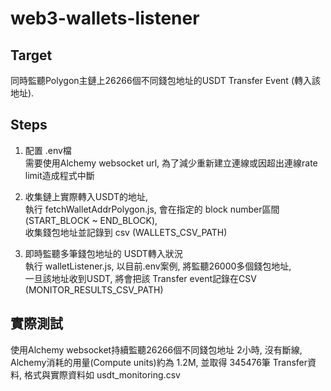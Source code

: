 # web3-wallets-listener

## Target

同時監聽Polygon主鏈上26266個不同錢包地址的USDT Transfer Event (轉入該地址).

## Steps

1. 配置 .env檔  
需要使用Alchemy websocket url, 為了減少重新建立連線或因超出連線rate limit造成程式中斷  

2. 收集鏈上實際轉入USDT的地址,  
執行 fetchWalletAddrPolygon.js, 會在指定的 block number區間 (START_BLOCK ~ END_BLOCK),  
收集錢包地址並記錄到 csv (WALLETS_CSV_PATH)

3. 即時監聽多筆錢包地址的 USDT轉入狀況  
執行 walletListener.js, 以目前.env案例, 將監聽26000多個錢包地址,  
一旦該地址收到USDT, 將會把該 Transfer event記錄在CSV (MONITOR_RESULTS_CSV_PATH)

## 實際測試
   使用Alchemy websocket持續監聽26266個不同錢包地址 2小時, 沒有斷線,  
   Alchemy消耗的用量(Compute units)約為 1.2M, 
   並取得 345476筆 Transfer資料, 格式與實際資料如 usdt_monitoring.csv


